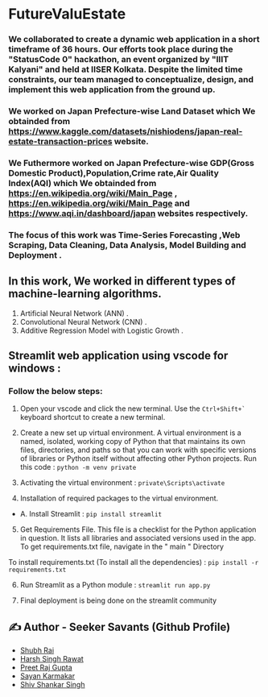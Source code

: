 # FutureValuEstate

### We collaborated to create a dynamic web application in a short timeframe of 36 hours. Our efforts took place during the "StatusCode 0" hackathon, an event organized by "IIIT Kalyani" and held at IISER Kolkata. Despite the limited time constraints, our team managed to conceptualize, design, and implement this web application from the ground up. 

### We worked on Japan Prefecture-wise Land Dataset which We obtainded from https://www.kaggle.com/datasets/nishiodens/japan-real-estate-transaction-prices website.

### We Futhermore worked on Japan Prefecture-wise  GDP(Gross Domestic Product),Population,Crime rate,Air Quality Index(AQI) which We obtainded from https://en.wikipedia.org/wiki/Main_Page , https://en.wikipedia.org/wiki/Main_Page and https://www.aqi.in/dashboard/japan websites respectively.

### The focus of this work was Time-Series Forecasting ,Web Scraping, Data Cleaning, Data Analysis, Model Building and Deployment .

## In this work, We worked in different types of machine-learning algorithms.
1. Artificial Neural Network (ANN) .
2. Convolutional Neural Network (CNN) .
3. Additive Regression Model with Logistic Growth .

## Streamlit web application using vscode for windows :

### Follow the below steps:

1. Open your vscode and click the new terminal. Use the ``Ctrl+Shift+`  `` keyboard shortcut to create a new terminal.

2. Create a new set up virtual environment. A virtual environment is a named, isolated, working copy of Python that that maintains its own files, 
directories, and paths so that you can work with specific versions of libraries or Python itself without affecting other Python projects. Run this code :
`` python -m venv private ``

3. Activating the virtual environment : `` private\Scripts\activate ``

4. Installation of required packages to the virtual environment.

- A. Install Streamlit :	`` pip install streamlit ``

5. Get  Requirements File. This file is a checklist for the Python application in question. It lists all libraries and associated versions used in the app. 
To get requirements.txt file, navigate in the " main " Directory 

To install requirements.txt (To install all the dependencies) : ``pip install -r requirements.txt``
  
6. Run Streamlit as a Python module : `` streamlit run app.py ``

7. Final deployment is being done on the streamlit community 

## ✍️ Author - Seeker Savants (Github Profile)
- [Shubh Rai](https://github.com/shubhrai2811)
- [Harsh Singh Rawat ](https://github.com/PAINxNAGATO)
- [Preet Raj Gupta](https://github.com/Preetraj2002)
- [Sayan Karmakar](https://github.com/ProPython007)
- [Shiv Shankar Singh](https://github.com/shibv)

<!-- <div align="center">
<img src="https://avatars.githubusercontent.com/u/109328924?v=4" width="200"/>y
<h3> Connect with me </a>
</h3> 
<p align="center">
    <a href="https://www.linkedin.com/in/hallishanu" target="_blank"><img alt="LinkedIn" width="25px" src="https://cdn-icons-png.flaticon.com/512/3536/3536505.png"></a> &nbsp&nbsp&nbsp
    <a href="https://www.instagram.com/shanu_halli" target="_blank"><img alt="Instagram" width="25px" src="https://cdn-icons-png.flaticon.com/512/1384/1384063.png"></a> &nbsp&nbsp&nbsp
    <a href="https://www.facebook.com/hallishanu" target="_blank"><img alt="Facebook" width="25px" src="https://upload.wikimedia.org/wikipedia/commons/5/51/Facebook_f_logo_%282019%29.svg"></a> &nbsp&nbsp&nbsp
    <a href="mailto:shanuhalli@gmail.com" target="_blank"><img alt="Gmail" width="25px" src="https://cdn-icons-png.flaticon.com/512/5968/5968534.png"></a>&nbsp&nbsp&nbsp
    <a href="https://api.whatsapp.com/send/?phone=%2B919860934650&text&type=phone_number&app_absent=0" target="_blank"><img alt="Whatsapp" width="25px" src="https://cdn-icons-png.flaticon.com/512/5968/5968841.png"></a>
</p>  -->
